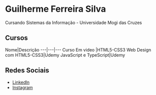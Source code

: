 # Guilherme Ferreira Silva
Cursando Sistemas da Informação - Universidade Mogi das Cruzes

## Cursos
Nome|Descrição
---|---|---
Curso Em video |HTML5-CSS3
Web Design com HTML5-CSS3|Udemy
JavaScript e TypeScript|Udemy


## Redes Sociais
* [Linkedln](https://linkedin.com/in/guilherme-ferreira-004449252)
* [Instagram](https://instagram.com/guilhermeefe_?igshid=YmMyMTA2M2Y=)
